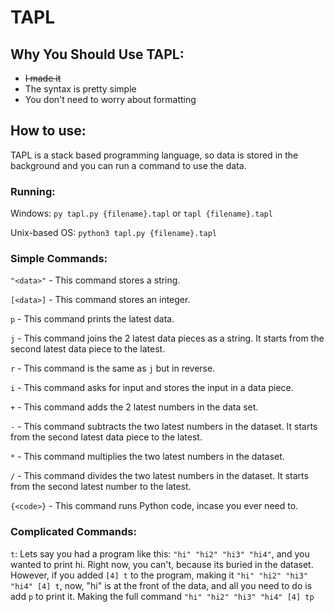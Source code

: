 # TAPL
## Why You Should Use TAPL:
- ~~I made it~~
- The syntax is pretty simple
- You don't need to worry about formatting
## How to use:
TAPL is a stack based programming language, so data is stored in the background and you can run a command to use the data.
### Running:
Windows: `py tapl.py {filename}.tapl` or `tapl {filename}.tapl`

Unix-based OS: `python3 tapl.py {filename}.tapl`
### Simple Commands:
`"<data>"` - This command stores a string.

`[<data>]` - This command stores an integer.

`p` - This command prints the latest data.

`j` - This command joins the 2 latest data pieces as a string. It starts from the second latest data piece to the latest.

`r` - This command is the same as `j` but in reverse.

`i` - This command asks for input and stores the input in a data piece.

`+` - This command adds the 2 latest numbers in the data set.

`-` - This command subtracts the two latest numbers in the dataset. It starts from the second latest data piece to the latest.

`*` - This command multiplies the two latest numbers in the dataset.

`/` - This command divides the two latest numbers in the dataset. It starts from the second latest number to the latest.

`{<code>}` - This command runs Python code, incase you ever need to.

### Complicated Commands:
`t`: Lets say you had a program like this: `"hi" "hi2" "hi3" "hi4"`, and you wanted to print hi. Right now, you can't, because its buried in the dataset. However, if you added `[4] t` to the program, making it `"hi" "hi2" "hi3" "hi4" [4] t`, now, "hi" is at the front of the data, and all you need to do is add `p` to print it. Making the full command `"hi" "hi2" "hi3" "hi4" [4] tp`


